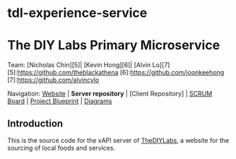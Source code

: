 # tdl-experience-service

The DIY Labs Primary Microservice 
========================================================================

Team: [Nicholas Chin][5]| [Kevin Hong][6]| [Alvin Lo][7]
  [5]:https://github.com/theblackathena
  [6]:https://github.com/joonkeehong
  [7]:https://github.com/alvincylo

Navigation: [Website][1] | **Server repository** | [Client Repository] | [SCRUM Board][3] | [Project Blueprint][4] | [Diagrams][9]

  [1]: https://thediylabs.com
  [2]: https://facebook.com
  [3]: https://trello.com/b/GGE9MAIj/thediylabs
  [4]: https://drive.google.com/drive/folders/1pnuU_NkWmLM9S7_38YvV06Ge3Xfxew1v
  [9]: https://google.com



Introduction
------------------------------------------------------------------------

This is the source code for the xAPI server of [TheDIYLabs][8], a website for the sourcing of local foods and services. 

  [8]: https://thediylabs.com


